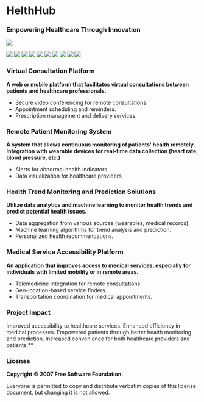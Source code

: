 # HelthHub
### Empowering Healthcare Through Innovation
![](https://github.com/AQUALIX-SLAYERS-CODERS/HelthHub/assets/144356897/f70af991-99d6-470b-90fb-c1cfed369dcc)

![](https://img.shields.io/badge/HTML-8A2BE2) ![](https://img.shields.io/badge/CSS-33E3FF) ![](https://img.shields.io/badge/JavaScript-FFDD33) ![](https://img.shields.io/badge/Node.js-F1) ![](https://img.shields.io/badge/Firebase-33FFCE) ![](https://img.shields.io/badge/Python-335BFF)  ![](https://img.shields.io/badge/GDPR-FF3393) 
![](https://img.shields.io/badge/GPLv%203.0-FF3333)  ![](https://img.shields.io/badge/Multi%20languages-335BFF) ![](https://img.shields.io/badge/Cross%20platform-B833FF)



### Virtual Consultation Platform
**A web or mobile platform that facilitates virtual consultations between patients and healthcare professionals.**

- Secure video conferencing for remote consultations.
- Appointment scheduling and reminders.
- Prescription management and delivery services.

### Remote Patient Monitoring System
**A system that allows continuous monitoring of patients' health remotely. Integration with wearable devices for real-time data collection (heart rate, blood pressure, etc.)**

- Alerts for abnormal health indicators.
- Data visualization for healthcare providers.

### Health Trend Monitoring and Prediction Solutions
**Utilize data analytics and machine learning to monitor health trends and predict potential health issues.**

- Data aggregation from various sources (wearables, medical records).
- Machine learning algorithms for trend analysis and prediction.
- Personalized health recommendations.

### Medical Service Accessibility Platform
**An application that improves access to medical services, especially for individuals with limited mobility or in remote areas.**

- Telemedicine integration for remote consultations.
- Geo-location-based service finders.
- Transportation coordination for medical appointments.

### Project Impact
 Improved accessibility to healthcare services.
 Enhanced efficiency in medical processes.
 Empowered patients through better health monitoring and prediction.
 Increased convenience for both healthcare providers and patients.**

### License
**Copyright © 2007 Free Software Foundation.**

Everyone is permitted to copy and distribute verbatim copies of this license document, but changing it is not allowed.
